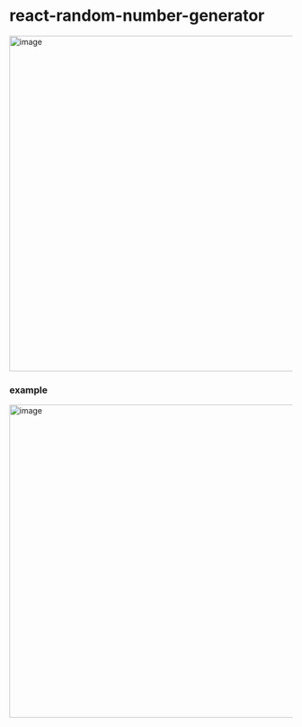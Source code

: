 # react-random-number-generator

<img width="596" alt="image" src="https://user-images.githubusercontent.com/55885373/225119689-c6474bde-8dfa-4022-ae27-e3062d979e46.png">

<h3>example</h3>
<img width="556" alt="image" src="https://user-images.githubusercontent.com/55885373/225119751-49da9518-503a-4700-b4ab-a7de971f42a0.png">
